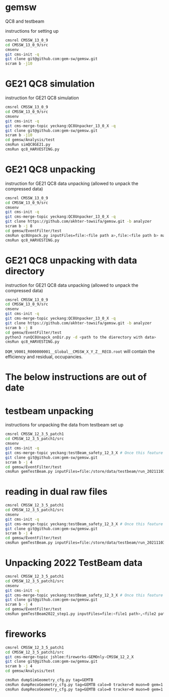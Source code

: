 # gemsw
QC8 and testbeam 

instructions for setting up
```bash
cmsrel CMSSW_13_0_9
cd CMSSW_13_0_9/src
cmsenv
git cms-init -q
git clone git@github.com:gem-sw/gemsw.git
scram b -j10
```

# GE21 QC8 simulation
instruction for GE21 QC8 simulation
```bash
cmsrel CMSSW_13_0_9
cd CMSSW_13_0_9/src
cmsenv
git cms-init -q
git cms-merge-topic yeckang:QC8Unpacker_13_0_X -q
git clone git@github.com:gem-sw/gemsw.git
scram b -j10
cd gemsw/Analysis/test
cmsRun simQC8GE21.py
cmsRun qc8_HARVESTING.py
```

# GE21 QC8 unpacking
instruction for GE21 QC8 data unpacking (allowed to unpack the compressed data)
```bash
cmsrel CMSSW_13_0_9
cd CMSSW_13_0_9/src
cmsenv
git cms-init -q
git cms-merge-topic yeckang:QC8Unpacker_13_0_X -q
git clone https://github.com/akhter-towsifa/gemsw.git -b analyzer
scram b -j 8
cd gemsw/EventFilter/test
cmsRun qc8Unpack.py inputFiles=file:<file path a>,file:<file path b> maxEvents=<number of events to analyze>
cmsRun qc8_HARVESTING.py
```

# GE21 QC8 unpacking with data directory
instruction for GE21 QC8 data unpacking (allowed to unpack the compressed data)
```bash
cmsrel CMSSW_13_0_9
cd CMSSW_13_0_9/src
cmsenv
git cms-init -q
git cms-merge-topic yeckang:QC8Unpacker_13_0_X -q
git clone https://github.com/akhter-towsifa/gemsw.git -b analyzer
scram b -j 8
cd gemsw/EventFilter/test
python3 runQC8Unapck_onDir.py -d <path to the dierectory with data>
cmsRun qc8_HARVESTING.py
```
`DQM_V0001_R000000001__Global__CMSSW_X_Y_Z__RECO.root` will contain the efficiency and residual, occupancies.

# The below instructions are out of date

# testbeam unpacking
instructions for unpacking the data from testbeam set up
```bash
cmsrel CMSSW_12_3_5_patch1
cd CMSSW_12_3_5_patch1/src
cmsenv
git cms-init -q
git cms-merge-topic yeckang:testBeam_safety_12_3_X # Once this feature is merged we don't need to do that
git clone git@github.com:gem-sw/gemsw.git
scram b -j 4
cd gemsw/EventFilter/test
cmsRun gemTestBeam.py inputFiles=file:/store/data/testbeam/run_20211103_0159-0-0.raw include20x10=<True or False>
```
# reading in dual raw files
```bash
cmsrel CMSSW_12_3_5_patch1
cd CMSSW_12_3_5_patch1/src
cmsenv
git cms-init -q
git cms-merge-topic yeckang:testBeam_safety_12_3_X # Once this feature is merged we don't need to do that
git clone git@github.com:gem-sw/gemsw.git
scram b -j 4
cd gemsw/EventFilter/test
cmsRun gemTestBeam.py inputFiles=file:/store/data/testbeam/run_20211103_0159-0-0.raw,file:/store/data/testbeam/run_20211103_0159-1-0.raw include20x10=<True or False>
```

# Unpacking 2022 TestBeam data
```bash
cmsrel CMSSW_12_3_5_patch1
cd CMSSW_12_3_5_patch1/src
cmsenv
git cms-init -q
git cms-merge-topic yeckang:testBeam_safety_12_3_X # Once this feature is merged we don't need to do that
git clone git@github.com:gem-sw/gemsw.git
scram b -j 4
cd gemsw/EventFilter/test
cmsRun gemTestBeam2022_step1.py inputFiles=file:<file1 path>,<file2 path>
```

# fireworks
```bash
cmsrel CMSSW_12_3_5_patch1
cd CMSSW_12_3_5_patch1/src
git cms-merge-topic jshlee:fireworks-GEMOnly-CMSSW_12_2_X
git clone git@github.com:gem-sw/gemsw.git
scram b -j 4
cd gemsw/Analysis/test

cmsRun dumpSimGeometry_cfg.py tag=GEMTB
cmsRun dumpRecoGeometry_cfg.py tag=GEMTB calo=0 tracker=0 muon=0 gem=1 tgeo=0
cmsRun dumpRecoGeometry_cfg.py tag=GEMTB calo=0 tracker=0 muon=0 gem=1 tgeo=1
```
